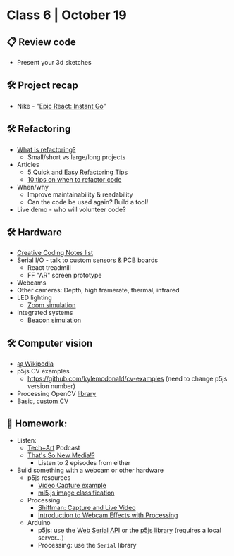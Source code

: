 # Class 6 | October 19

## 📋 Review code

* Present your 3d sketches

## 🛠️ Project recap

* Nike - "[Epic React: Instant Go](https://cacheflowe.com/code/installation/epic-react-instant-go)"

## 🛠️ Refactoring

* [What is refactoring?](https://refactoring.guru/refactoring)
  * Small/short vs large/long projects
* Articles
  * [5 Quick and Easy Refactoring Tips](https://www.coderslexicon.com/5-quick-and-easy-refactoring-tips/)
  * [10 tips on when to refactor code](https://searchsoftwarequality.techtarget.com/tip/When-and-how-to-refactor-code)
* When/why
  * Improve maintainability & readability
  * Can the code be used again? Build a tool!
* Live demo - who will volunteer code?

## 🛠️ Hardware

* [Creative Coding Notes list](https://github.com/cacheflowe/creative-coding-notes#physical-computing)
* Serial I/O - talk to custom sensors & PCB boards
  * React treadmill
  * FF "AR" screen prototype
* Webcams
* Other cameras: Depth, high framerate, thermal, infrared
* LED lighting
  * [Zoom simulation](https://cacheflowe.com/code/installation/zoom-centrifuge)
* Integrated systems
  * [Beacon simulation](https://cacheflowe.com/code/installation/the-beacon)

## 🛠️ Computer vision

* [@ Wikipedia](https://en.wikipedia.org/wiki/Computer_vision)
* p5js CV examples
  * https://github.com/kylemcdonald/cv-examples (need to change p5js version number)
* Processing OpenCV [library](https://github.com/atduskgreg/opencv-processing)
* Basic, [custom CV](https://cacheflowe.com/code/lab/webcam-experiments)

## 📝 Homework:

* Listen:
  * [Tech+Art](https://play.google.com/music/m/Iwmtn2adyprr7cdqocftx5qujrm?t=TechArt) Podcast
  * [That's So New Media!?](https://tsnm.fireside.fm/)
    * Listen to 2 episodes from either
* Build something with a webcam or other hardware
  * p5js resources
    * [Video Capture example](https://p5js.org/examples/dom-video-capture.html)
    * [ml5.js image classification](https://www.youtube.com/watch?v=D9BoBSkLvFo&vl=en)
  * Processing
    * [Shiffman: Capture and Live Video](https://www.youtube.com/watch?v=WH31daSj4nc)
    * [Introduction to Webcam Effects with Processing](https://www.youtube.com/watch?v=6pGEk2dQnss)
  * Arduino
    * p5js: use the [Web Serial API](https://web.dev/serial/) or the [p5js library](https://github.com/p5-serial/p5.serialport) (requires a local server...)
    * Processing: use the `Serial` library
